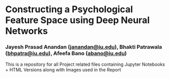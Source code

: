 # Constructing a Psychological Feature Space using Deep Neural Networks
### Jayesh Prasad Anandan (janandan@iu.edu), Bhakti Patrawala (bhpatra@iu.edu), Afeefa Bano (abano@iu.edu)

This is a repository for all Project related files containing Jupyter Notebooks + HTML Versions along with Images used in the Report
